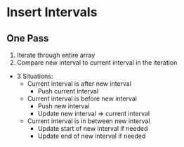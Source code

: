 # Insert Intervals

## One Pass
1. Iterate through entire array
2. Compare new interval to current interval in the iteration
  - 3 Situations:
      - Current interval is after new interval
        * Push current interval
      - Current interval is before new interval
        * Push new interval
        * Update new interval => current interval
      - Current interval is in between new interval
        * Update start of new interval if needed
        * Update end of new interval if needed
